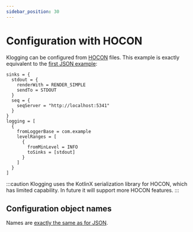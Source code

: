 ```yaml
---
sidebar_position: 30
---
```


# Configuration with HOCON

Klogging can be configured from [HOCON](https://github.com/lightbend/config/blob/main/HOCON.md)
files. This example is exactly equivalent to the [first JSON example](json.md):

```hocon
sinks = {
  stdout = {
    renderWith = RENDER_SIMPLE
    sendTo = STDOUT
  }
  seq = {
    seqServer = "http://localhost:5341"
  }
}
logging = [
  {
    fromLoggerBase = com.example
    levelRanges = [
      {
        fromMinLevel = INFO
        toSinks = [stdout]
      }
    ]
  }
]
```

:::caution
Klogging uses the KotlinX serialization library for HOCON, which has limited capability.
In future it will support more HOCON features.
:::

## Configuration object names

Names are [exactly the same as for JSON](json.md#configuration-object-names).
